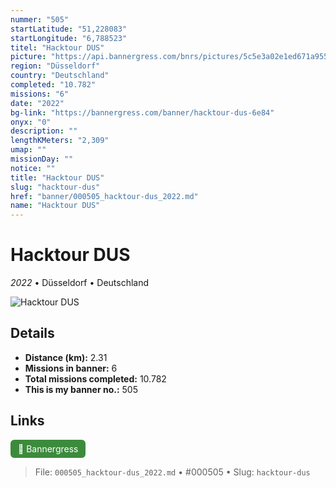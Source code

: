```yaml
---
nummer: "505"
startLatitude: "51,228083"
startLongitude: "6,788523"
titel: "Hacktour DUS"
picture: "https://api.bannergress.com/bnrs/pictures/5c5e3a02e1ed671a95579d74899d76ff"
region: "Düsseldorf"
country: "Deutschland"
completed: "10.782"
missions: "6"
date: "2022"
bg-link: "https://bannergress.com/banner/hacktour-dus-6e84"
onyx: "0"
description: ""
lengthKMeters: "2,309"
umap: ""
missionDay: ""
notice: ""
title: "Hacktour DUS"
slug: "hacktour-dus"
href: "banner/000505_hacktour-dus_2022.md"
name: "Hacktour DUS"
---
```

# Hacktour DUS

*2022* • Düsseldorf • Deutschland

![Hacktour DUS](https://api.bannergress.com/bnrs/pictures/5c5e3a02e1ed671a95579d74899d76ff)



## Details
- **Distance (km):** 2.31
- **Missions in banner:** 6
- **Total missions completed:** 10.782
- **This is my banner no.:** 505





## Links
<a href="https://bannergress.com/banner/hacktour-dus-6e84" target="_blank" style="display:inline-block;margin-right:8px;padding:6px 12px;background:#3c8b3c;color:#fff;text-decoration:none;border-radius:6px;">🔗 Bannergress</a>



> File: `000505_hacktour-dus_2022.md` • #000505 • Slug: `hacktour-dus`
